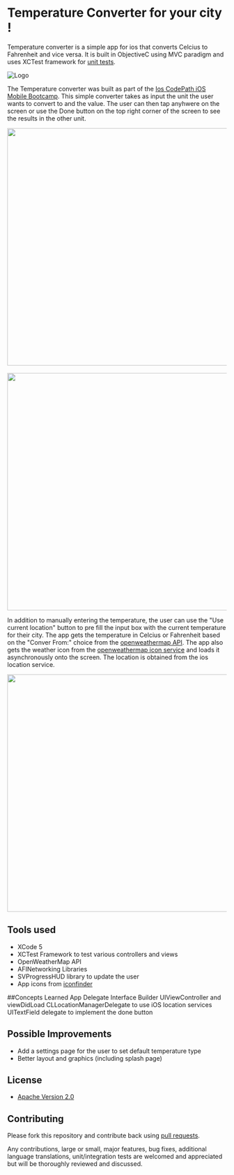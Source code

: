 # Temperature Converter for your city !

Temperature converter is a simple app for ios that converts Celcius to Fahrenheit and vice versa.
It is built in ObjectiveC using MVC paradigm and uses XCTest framework for [unit tests](https://github.com/8indaas/ios-temperature-converter/tree/master/TemperatureConverterTests).

![Logo](http://i.imgur.com/regQR1g.png)

The Temperature converter was built as part of the [Ios CodePath iOS Mobile Bootcamp](http://thecodepath.com/iosbootcamp). This simple converter takes as input the unit the user wants to convert to and the value. The user can then tap anyhwere on the screen or use the Done button on the top right corner of the screen to see the results in the other unit.<br/>

<img src="http://i.imgur.com/6VLemGv.png" height="545" />
&nbsp;&nbsp;
<img src="http://i.imgur.com/kbfbx1Z.png" height="545" />
<br/>

In addition to manually entering the temperature, the user can use the "Use current location" button to pre fill the input box with the current temperature for their city. The app gets the temperature in Celcius or Fahrenheit based on the "Conver From:" choice from the [openweathermap API](http://bugs.openweathermap.org/projects/api/wiki/Api_2_5_weather). The app also gets the weather icon from the [openweathermap icon service](http://bugs.openweathermap.org/projects/api/wiki/Weather_Condition_Codes) and loads it asynchronously onto the screen. The location is obtained from the ios location service.

<img src="http://i.imgur.com/SeXsTJr.png" height="545" />

## Tools used
* XCode 5
* XCTest Framework to test various controllers and views
* OpenWeatherMap API
* AFINetworking Libraries
* SVProgressHUD library to update the user
* App icons from [iconfinder](https://www.iconfinder.com/icons/48742/calculator_icon#size=128)

##Concepts Learned
App Delegate
Interface Builder
UIViewController and viewDidLoad
CLLocationManagerDelegate to use iOS location services
UITextField delegate to implement the done button

## Possible Improvements
* Add a settings page for the user to set default temperature type
* Better layout and graphics (including splash page)

## License

* [Apache Version 2.0](http://www.apache.org/licenses/LICENSE-2.0.html)

## Contributing

Please fork this repository and contribute back using
[pull requests](https://github.com/8indaas/ios-temperature-converter/pulls).

Any contributions, large or small, major features, bug fixes, additional
language translations, unit/integration tests are welcomed and appreciated
but will be thoroughly reviewed and discussed.
